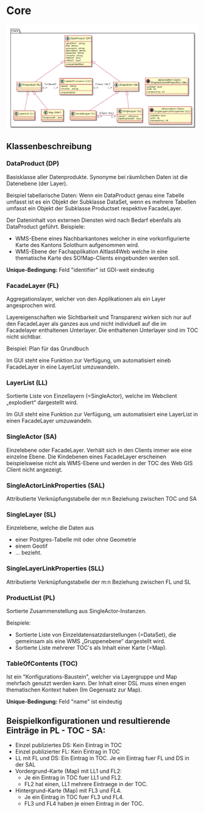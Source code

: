 # Core

![Core](../puml_output/simi_core.png)

## Klassenbeschreibung

### DataProduct (DP)

Basisklasse aller Datenprodukte. Synonyme bei räumlichen Daten ist die Datenebene (der Layer).

Beispiel tabellarische Daten: Wenn ein DataProduct genau eine Tabelle umfasst ist es ein Objekt
der Subklasse DataSet, wenn es mehrere Tabellen umfasst ein Objekt der Subklasse Productset respektive FacadeLayer.

Der Dateninhalt von externen Diensten wird nach Bedarf ebenfalls als DataProduct geführt.
Beispiele:
* WMS-Ebene eines Nachbarkantones welcher in eine vorkonfigurierte Karte des Kantons Solothurn aufgenommen wird.
* WMS-Ebene der Fachapplikation Altlast4Web welche in eine thematische Karte des SO!Map-Clients eingebunden werden soll.

**Unique-Bedingung:** Feld "identifier" ist GDI-weit eindeutig

### FacadeLayer (FL)
Aggregationslayer, welcher von den Applikationen als ein Layer angesprochen wird.

Layereigenschaften wie Sichtbarkeit und Transparenz wirken sich nur auf den FacadeLayer als ganzes aus und nicht 
individuell auf die im Facadelayer enthaltenen Unterlayer. Die enthaltenen Unterlayer sind im TOC nicht sichtbar.

Beispiel: Plan für das Grundbuch

Im GUI steht eine Funktion zur Verfügung, um automatisiert eineb FacadeLayer in eine LayerList umzuwandeln.

### LayerList (LL)

Sortierte Liste von Einzellayern (=SingleActor), welche im Webclient „explodiert“ dargestellt wird.

Im GUI steht eine Funktion zur Verfügung, um automatisiert eine LayerList in einen FacadeLayer umzuwandeln. 

### SingleActor (SA)

Einzelebene oder FacadeLayer. Verhält sich in den Clients immer wie eine einzelne Ebene. Die Kindebenen eines FacadeLayer
erscheinen beispielsweise nicht als WMS-Ebene und werden in der TOC des Web GIS Client nicht angezeigt.

### SingleActorLinkProperties (SAL)

Attributierte Verknüpfungstabelle der m:n Beziehung zwischen TOC und SA

### SingleLayer (SL)

Einzelebene, welche die Daten aus 
* einer Postgres-Tabelle mit oder ohne Geometrie
* einem Geotif
* ...
bezieht.

### SingleLayerLinkProperties (SLL)

Attributierte Verknüpfungstabelle der m:n Beziehung zwischen FL und SL


### ProductList (PL)

Sortierte Zusammenstellung aus SingleActor-Instanzen.

Beispiele: 
* Sortierte Liste von Einzeldatensatzdarstellungen (=DataSet), die gemeinsam als eine WMS „Gruppenebene“ dargestellt wird.
* Sortierte Liste mehrerer TOC's als Inhalt einer Karte (=Map).

### TableOfContents (TOC)

Ist ein "Konfigurations-Baustein", welcher via Layergruppe und Map mehrfach genutzt werden kann. Der Inhalt einer DSL
muss einen engen thematischen Kontext haben (Im Gegensatz zur Map).

**Unique-Bedingung:** Feld "name" ist eindeutig

## Beispielkonfigurationen und resultierende Einträge in PL - TOC - SA:

* Einzel publiziertes DS: Kein Eintrag in TOC
* Einzel publizierter FL: Kein Eintrag in TOC
* LL mit FL und DS: Ein Eintrag in TOC. Je ein Eintrag fuer FL und DS in der SAL   
* Vordergrund-Karte (Map) mit LL1 und FL2: 
  * Je ein Eintrag in TOC fuer LL1 und FL2.
  * FL2 hat einen, LL1 mehrere Eintraege in der TOC.
* Hintergrund-Karte (Map) mit FL3 und FL4.
  * Je ein Eintrag in TOC fuer FL3 und FL4.
  * FL3 und FL4 haben je einen Eintrag in der TOC.